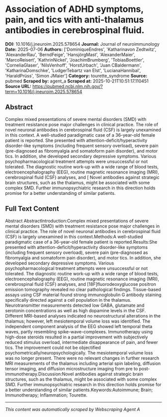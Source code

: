 # Association of ADHD symptoms, pain, and tics with anti-thalamus antibodies in cerebrospinal fluid.

**DOI:** 10.1016/j.jneuroim.2025.578654
**Journal:** Journal of neuroimmunology
**Date:** 2025-07-06
**Authors:** ['DominiqueEndres', 'Katharinavon Zedtwitz', 'AlexanderRau', 'BerndFeige', 'HansjörgMast', 'AlexanderMaier', 'MarcoReisert', 'KathrinNickel', 'JoachimBrumberg', 'TobiasBoettler', 'CorneliaGlaser', 'NilsVenhoff', 'HorstUrbach', 'Juan CBaldermann', 'KatharinaDomschke', 'LudgerTebartz van Elst', 'LucianaHannibal', 'HaraldPrüss', 'Simon JMaier']
**Category:** tourette_syndrome
**Source:** pubmed
**Scraped by:** agent_a
**Scraped at:** 2025-10-21T10:51:17.110451
**Source URL:** https://pubmed.ncbi.nlm.nih.gov/?term=10.1016/j.jneuroim.2025.578654

## Abstract

Complex mixed presentations of severe mental disorders (SMD) with treatment resistance pose major challenges in clinical practice. The role of novel neuronal antibodies in cerebrospinal fluid (CSF) is largely unexamined in this context.
A well-studied paradigmatic case of a 36-year-old female patient is reported.
She presented with attention-deficit/hyperactivity disorder-like symptoms (including frequent sensory overload), severe pain (pre-diagnosed as fibromyalgia and somatoform pain disorder), and motor tics. In addition, she developed secondary depressive symptoms. Various psychopharmacological treatment attempts were unsuccessful or not tolerated. The diagnostic routine work-up with a wide range of blood tests, electroencephalography (EEG), routine magnetic resonance imaging (MRI), cerebrospinal fluid (CSF) analyses, and [
Novel antibodies against strategic brain structures, such as the thalamus, might be associated with some complex SMD. Further immunopsychiatric research in this direction holds promise for a better understanding of similar patients.

## Full Text Content

Abstract AbstractIntroduction:Complex mixed presentations of severe mental disorders (SMD) with treatment resistance pose major challenges in clinical practice. The role of novel neuronal antibodies in cerebrospinal fluid (CSF) is largely unexamined in this context.Methods:A well-studied paradigmatic case of a 36-year-old female patient is reported.Results:She presented with attention-deficit/hyperactivity disorder-like symptoms (including frequent sensory overload), severe pain (pre-diagnosed as fibromyalgia and somatoform pain disorder), and motor tics. In addition, she developed secondary depressive symptoms. Various psychopharmacological treatment attempts were unsuccessful or not tolerated. The diagnostic routine work-up with a wide range of blood tests, electroencephalography (EEG), routine magnetic resonance imaging (MRI), cerebrospinal fluid (CSF) analyses, and [18F]fluorodeoxyglucose positron emission tomography revealed no clear pathological findings. Tissue-based assays using CSF material found strong immunoglobulin G antibody staining specifically directed against a cell population in the thalamus. Neurotransmitter measurements detected low GABA, glutamate and serotonin concentrations as well as high dopamine levels in the CSF. Different MRI-based analyses indicated no neurostructural alterations in the thalamus; however, left mesiotemporal volume loss was identified. The independent component analysis of the EEG showed left temporal theta waves, partly resembling spike-wave-complexes. Immunotherapy using high-dose steroids resulted in a partial improvement with subjectively reduced stimulus overload, intermediate disappearance of pain, and fewer tics. The improvement could not be objectified psychometrically/neuropsychologically. The mesiotemporal volume loss was no longer present. There were no relevant changes in further research MRI measurements of the thalamus including arterial spin labeling, diffusion tensor imaging, and diffusion microstructure imaging from pre to post-immunotherapy.Discussion:Novel antibodies against strategic brain structures, such as the thalamus, might be associated with some complex SMD. Further immunopsychiatric research in this direction holds promise for a better understanding of similar patients.Keywords:Autoimmune; Brain; Immunotherapy; Inflammation; Tourette.

---
*This content was automatically scraped by Webscraping Agent A*
